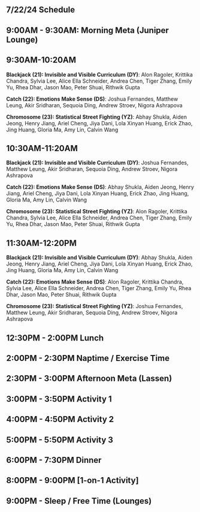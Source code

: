 ## 7/22/24 Schedule

## 9:00AM - 9:30AM: Morning Meta (Juniper Lounge)
## 9:30AM-10:20AM

**Blackjack (21): Invisible and Visible Curriculum (DY)**: Alon Ragoler, Krittika Chandra, Sylvia Lee, Alice Ella Schneider, Andrea Chen, Tiger Zhang, Emily Yu, Rhea Dhar, Jason Mao, Peter Shuai, Rithwik Gupta

**Catch (22): Emotions Make Sense (DS)**: Joshua Fernandes, Matthew Leung, Akir Sridharan, Sequoia Ding, Andrew Stroev, Nigora Ashrapova

**Chromosome (23): Statistical Street Fighting (YZ)**: Abhay Shukla, Aiden Jeong, Henry Jiang, Ariel Cheng, Jiya Dani, Lola Xinyan Huang, Erick Zhao, Jing Huang, Gloria Ma, Amy Lin, Calvin Wang

## 10:30AM-11:20AM

**Blackjack (21): Invisible and Visible Curriculum (DY)**: Joshua Fernandes, Matthew Leung, Akir Sridharan, Sequoia Ding, Andrew Stroev, Nigora Ashrapova

**Catch (22): Emotions Make Sense (DS)**: Abhay Shukla, Aiden Jeong, Henry Jiang, Ariel Cheng, Jiya Dani, Lola Xinyan Huang, Erick Zhao, Jing Huang, Gloria Ma, Amy Lin, Calvin Wang

**Chromosome (23): Statistical Street Fighting (YZ)**: Alon Ragoler, Krittika Chandra, Sylvia Lee, Alice Ella Schneider, Andrea Chen, Tiger Zhang, Emily Yu, Rhea Dhar, Jason Mao, Peter Shuai, Rithwik Gupta

## 11:30AM-12:20PM

**Blackjack (21): Invisible and Visible Curriculum (DY)**: Abhay Shukla, Aiden Jeong, Henry Jiang, Ariel Cheng, Jiya Dani, Lola Xinyan Huang, Erick Zhao, Jing Huang, Gloria Ma, Amy Lin, Calvin Wang

**Catch (22): Emotions Make Sense (DS)**: Alon Ragoler, Krittika Chandra, Sylvia Lee, Alice Ella Schneider, Andrea Chen, Tiger Zhang, Emily Yu, Rhea Dhar, Jason Mao, Peter Shuai, Rithwik Gupta

**Chromosome (23): Statistical Street Fighting (YZ)**: Joshua Fernandes, Matthew Leung, Akir Sridharan, Sequoia Ding, Andrew Stroev, Nigora Ashrapova


## 12:30PM - 2:00PM Lunch
## 2:00PM - 2:30PM Naptime / Exercise Time
## 2:30PM - 3:00PM Afternoon Meta (Lassen)
## 3:00PM - 3:50PM Activity 1
## 4:00PM - 4:50PM Activity 2
## 5:00PM - 5:50PM Activity 3
## 6:00PM - 7:30PM Dinner
## 8:00PM - 9:00PM [1-on-1 Activity]
## 9:00PM - Sleep / Free Time (Lounges)
